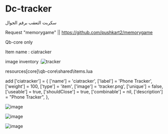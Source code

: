 # Dc-tracker
سكربت التعقب برقم الجوال 



Request "memorygame"   ||  https://github.com/pushkart2/memorygame




Qb-core only


Item name : ciatracker




image inventory :![tracker](https://github.com/STIN8/Dc-tracker/assets/110323360/b481b922-05ca-404e-aa76-1235d75b2954)

resources\[core]\qb-core\shared\items.lua 

add
	['ciatracker'] = {
		['name'] = 'ciatracker',
		['label'] = 'Phone Tracker',
		['weight'] = 100,
		['type'] = 'item',
		['image'] = 'tracker.png',
		['unique'] = false,
		['useable'] = true,
		['shouldClose'] = true,
		['combinable'] = nil,
		['description'] = "Phone Tracker",
	},








![image](https://github.com/STIN8/Dc-tracker/assets/110323360/d5b5b96b-9505-43bd-949e-8dd2a1bca481)


![image](https://github.com/STIN8/Dc-tracker/assets/110323360/25b905a2-b4c3-4fca-ba80-3a75c321c768)

![image](https://github.com/STIN8/Dc-tracker/assets/110323360/1002204d-c43e-46d1-833d-7ee5c841b8fa)

